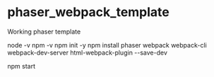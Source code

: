 # phaser_webpack_template
Working phaser template


node -v
npm -v
npm init -y
npm install phaser webpack webpack-cli webpack-dev-server html-webpack-plugin --save-dev

npm start